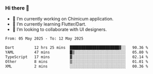 ### Hi there 👋

<!--
**devcat37/devcat37** is a ✨ _special_ ✨ repository because its `README.md` (this file) appears on your GitHub profile.-->


- 🔭 I’m currently working on Chimicum application.
- 🌱 I’m currently learning Flutter/Dart.
- 👯 I’m looking to collaborate with UI designers.
<!-- - 🤔 I’m looking for help with ... -->

<!--START_SECTION:waka-->

```txt
From: 05 May 2025 - To: 12 May 2025

Dart         12 hrs 25 mins  ██████████████████████▓░░   90.36 %
YAML         47 mins         █▒░░░░░░░░░░░░░░░░░░░░░░░   05.80 %
TypeScript   17 mins         ▓░░░░░░░░░░░░░░░░░░░░░░░░   02.14 %
Other        8 mins          ▒░░░░░░░░░░░░░░░░░░░░░░░░   01.01 %
XML          2 mins          ░░░░░░░░░░░░░░░░░░░░░░░░░   00.36 %
```

<!--END_SECTION:waka-->
